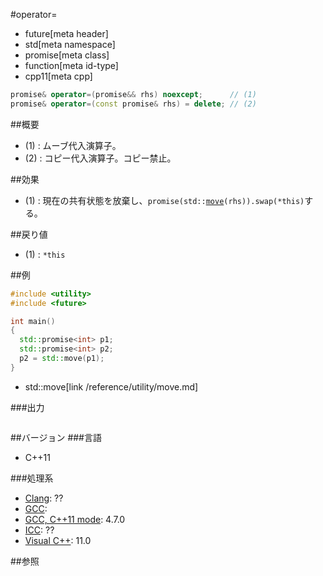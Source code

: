 #operator=
* future[meta header]
* std[meta namespace]
* promise[meta class]
* function[meta id-type]
* cpp11[meta cpp]

```cpp
promise& operator=(promise&& rhs) noexcept;      // (1)
promise& operator=(const promise& rhs) = delete; // (2)
```

##概要
- (1) : ムーブ代入演算子。
- (2) : コピー代入演算子。コピー禁止。


##効果
- (1) : 現在の共有状態を放棄し、`promise(std::`[`move`](/reference/utility/move.md)`(rhs)).swap(*this)`する。


##戻り値
- (1) : `*this`


##例
```cpp
#include <utility>
#include <future>

int main()
{
  std::promise<int> p1;
  std::promise<int> p2;
  p2 = std::move(p1);
}
```
* std::move[link /reference/utility/move.md]

###出力
```
```

##バージョン
###言語
- C++11

###処理系
- [Clang](/implementation.md#clang): ??
- [GCC](/implementation.md#gcc): 
- [GCC, C++11 mode](/implementation.md#gcc): 4.7.0
- [ICC](/implementation.md#icc): ??
- [Visual C++](/implementation.md#visual_cpp): 11.0


##参照


